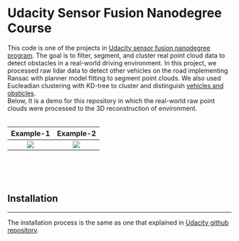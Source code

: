 # Udacity Sensor Fusion Nanodegree Course
This code is one of the projects in [Udacity sensor fusion nanodegree program](https://www.udacity.com/course/sensor-fusion-engineer-nanodegree--nd313). The goal is to filter, segment, and cluster real point cloud data to detect obstacles in a real-world driving environment. In this project, we processed raw lidar data to detect other vehicles on the road implementing Ransac with planner model fitting to segment point clouds. We also used Eucleadian clustering with KD-tree to cluster and distinguish [vehicles and obsticles](https://www.udacity.com/course/sensor-fusion-engineer-nanodegree--nd313).
<br>
Below, It is a demo for this repository in which the real-world raw point clouds were processed to the 3D reconstruction of environment. 
<br><br>

Example-1            |  Example-2
:-------------------------:|:-------------------------:
![](https://media.giphy.com/media/G0VPbIfD3j4zAeLToW/giphy.gif)  |  ![](https://media.giphy.com/media/KIrBjJaGMfQ9rKwf4A/giphy.gif)



<br>
<br>
<br>



## Installation 
***
The installation process is the same as one that explained in [Udacity github repository](https://github.com/rayryeng/SFND_Lidar_Obstacle_Detection).
